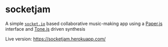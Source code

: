 # socketjam

A simple <a href="http://socket.io/">`socket.io`</a> based collaborative music-making app using a <a href="http://paperjs.org/">Paper.js</a> interface and <a href="https://tonejs.github.io/">Tone.js</a> driven synthesis

Live version:
https://socketjam.herokuapp.com/
